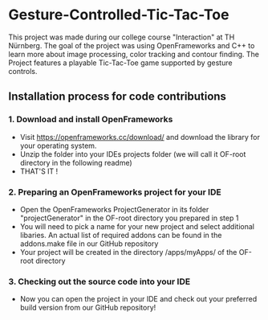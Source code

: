 # Gesture-Controlled-Tic-Tac-Toe

This project was made during our college course "Interaction" at TH Nürnberg. The goal of the project was using OpenFrameworks and C++ to learn more about image processing, color tracking and contour finding. The Project features a playable Tic-Tac-Toe game supported by gesture controls.

## Installation process for code contributions

### 1. Download and install OpenFrameworks
- Visit https://openframeworks.cc/download/ and download the library for your operating system.
- Unzip the folder into your IDEs projects folder (we will call it OF-root directory in the following readme)
- THAT'S IT !

### 2. Preparing an OpenFrameworks project for your IDE
- Open the OpenFrameworks ProjectGenerator in its folder "projectGenerator" in the OF-root directory you prepared in step 1
- You will need to pick a name for your new project and select additional libaries. An actual list of required addons can be found in the addons.make file in our GitHub repository
- Your project will be created in the directory /apps/myApps/ of the OF-root directory

### 3. Checking out the source code into your IDE
- Now you can open the project in your IDE and check out your preferred build version from our GitHub repository!
